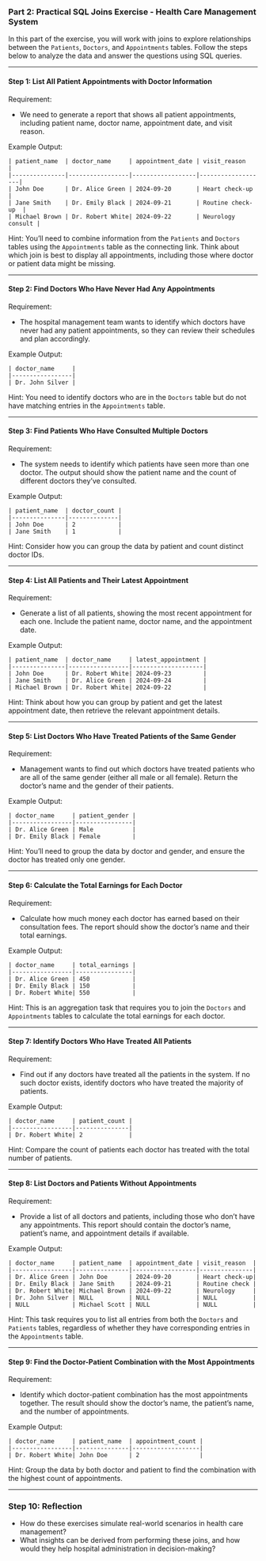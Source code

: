 ### **Part 2: Practical SQL Joins Exercise - Health Care Management System**

In this part of the exercise, you will work with joins to explore relationships between the `Patients`, `Doctors`, and `Appointments` tables. Follow the steps below to analyze the data and answer the questions using SQL queries.

---

#### **Step 1: List All Patient Appointments with Doctor Information**

Requirement:
- We need to generate a report that shows all patient appointments, including patient name, doctor name, appointment date, and visit reason.

Example Output:
```
| patient_name  | doctor_name     | appointment_date | visit_reason      |
|---------------|-----------------|------------------|-------------------|
| John Doe      | Dr. Alice Green | 2024-09-20       | Heart check-up    |
| Jane Smith    | Dr. Emily Black | 2024-09-21       | Routine check-up  |
| Michael Brown | Dr. Robert White| 2024-09-22       | Neurology consult |
```

Hint: You’ll need to combine information from the `Patients` and `Doctors` tables using the `Appointments` table as the connecting link. Think about which join is best to display all appointments, including those where doctor or patient data might be missing.

---

#### **Step 2: Find Doctors Who Have Never Had Any Appointments**

Requirement:
- The hospital management team wants to identify which doctors have never had any patient appointments, so they can review their schedules and plan accordingly.

Example Output:
```
| doctor_name     |
|-----------------|
| Dr. John Silver |
```

Hint: You need to identify doctors who are in the `Doctors` table but do not have matching entries in the `Appointments` table.

---

#### **Step 3: Find Patients Who Have Consulted Multiple Doctors**

Requirement:
- The system needs to identify which patients have seen more than one doctor. The output should show the patient name and the count of different doctors they’ve consulted.

Example Output:
```
| patient_name  | doctor_count |
|---------------|--------------|
| John Doe      | 2            |
| Jane Smith    | 1            |
```

Hint: Consider how you can group the data by patient and count distinct doctor IDs.

---

#### **Step 4: List All Patients and Their Latest Appointment**

Requirement:
- Generate a list of all patients, showing the most recent appointment for each one. Include the patient name, doctor name, and the appointment date.

Example Output:
```
| patient_name  | doctor_name     | latest_appointment |
|---------------|-----------------|--------------------|
| John Doe      | Dr. Robert White| 2024-09-23         |
| Jane Smith    | Dr. Alice Green | 2024-09-24         |
| Michael Brown | Dr. Robert White| 2024-09-22         |
```

Hint: Think about how you can group by patient and get the latest appointment date, then retrieve the relevant appointment details.

---

#### **Step 5: List Doctors Who Have Treated Patients of the Same Gender**

Requirement:
- Management wants to find out which doctors have treated patients who are all of the same gender (either all male or all female). Return the doctor’s name and the gender of their patients.

Example Output:
```
| doctor_name     | patient_gender |
|-----------------|----------------|
| Dr. Alice Green | Male           |
| Dr. Emily Black | Female         |
```

Hint: You’ll need to group the data by doctor and gender, and ensure the doctor has treated only one gender.

---

#### **Step 6: Calculate the Total Earnings for Each Doctor**

Requirement:
- Calculate how much money each doctor has earned based on their consultation fees. The report should show the doctor’s name and their total earnings.

Example Output:
```
| doctor_name     | total_earnings |
|-----------------|----------------|
| Dr. Alice Green | 450            |
| Dr. Emily Black | 150            |
| Dr. Robert White| 550            |
```

Hint: This is an aggregation task that requires you to join the `Doctors` and `Appointments` tables to calculate the total earnings for each doctor.

---

#### **Step 7: Identify Doctors Who Have Treated All Patients**

Requirement:
- Find out if any doctors have treated all the patients in the system. If no such doctor exists, identify doctors who have treated the majority of patients.

Example Output:
```
| doctor_name     | patient_count |
|-----------------|---------------|
| Dr. Robert White| 2             |
```

Hint: Compare the count of patients each doctor has treated with the total number of patients.

---

#### **Step 8: List Doctors and Patients Without Appointments**

Requirement:
- Provide a list of all doctors and patients, including those who don’t have any appointments. This report should contain the doctor’s name, patient’s name, and appointment details if available.

Example Output:
```
| doctor_name     | patient_name  | appointment_date | visit_reason  |
|-----------------|---------------|------------------|---------------|
| Dr. Alice Green | John Doe      | 2024-09-20       | Heart check-up|
| Dr. Emily Black | Jane Smith    | 2024-09-21       | Routine check |
| Dr. Robert White| Michael Brown | 2024-09-22       | Neurology     |
| Dr. John Silver | NULL          | NULL             | NULL          |
| NULL            | Michael Scott | NULL             | NULL          |
```

Hint: This task requires you to list all entries from both the `Doctors` and `Patients` tables, regardless of whether they have corresponding entries in the `Appointments` table.

---

#### **Step 9: Find the Doctor-Patient Combination with the Most Appointments**

Requirement:
- Identify which doctor-patient combination has the most appointments together. The result should show the doctor’s name, the patient’s name, and the number of appointments.

Example Output:
```
| doctor_name     | patient_name  | appointment_count |
|-----------------|---------------|-------------------|
| Dr. Robert White| John Doe      | 2                 |
```

Hint: Group the data by both doctor and patient to find the combination with the highest count of appointments.

---

### **Step 10: Reflection**

- How do these exercises simulate real-world scenarios in health care management?
- What insights can be derived from performing these joins, and how would they help hospital administration in decision-making?
